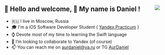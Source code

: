 👋 <b> Hello and welcome, 👋 My name is Daniel ! </b> <a href="https://www.codewars.com/users/AurDaniel">
<img src="https://www.codewars.com/users/AurDaniel/badges/micro" align="right">
</a>
--------------
- 🇷🇺 I live in Moscow, Russia
- 🎓 I'm a iOS Software Developer Student { <a href="https://practicum.yandex.ru">Yandex Practicum</a> }
- ⌚ Devote most of my time to learning the Swift language
- 💞️ I’m looking to collaborate to Yandex (of course)
- 📫 You can reach me on aurdaniel@ya.ru or TG <a href="https://t.me/aur_daniel">AurDaniel</a>
